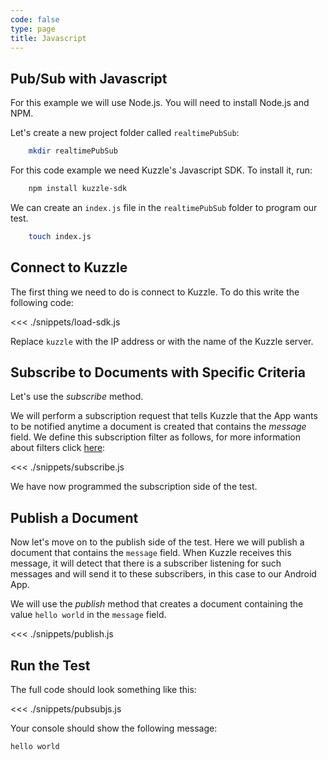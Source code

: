 ```yaml
---
code: false
type: page
title: Javascript
---
```


## Pub/Sub with Javascript

For this example we will use Node.js. You will need to install Node.js and NPM.

Let's create a new project folder called `realtimePubSub`:

```bash
    mkdir realtimePubSub
```

For this code example we need Kuzzle's Javascript SDK. To install it, run:

```bash
    npm install kuzzle-sdk
```

We can create an `index.js` file in the `realtimePubSub` folder to program our test.

```bash
    touch index.js
```

## Connect to Kuzzle

The first thing we need to do is connect to Kuzzle. To do this write the following code:

<<< ./snippets/load-sdk.js

Replace `kuzzle` with the IP address or with the name of the Kuzzle server.

## Subscribe to Documents with Specific Criteria

Let's use the _subscribe_ method.

We will perform a subscription request that tells Kuzzle that the App wants to be notified anytime a document is created that contains the _message_ field. We define this subscription filter as follows, for more information about filters click [here](/core/2/guides/cookbooks/realtime-api):

<<< ./snippets/subscribe.js

We have now programmed the subscription side of the test.

## Publish a Document

Now let's move on to the publish side of the test. Here we will publish a document that contains the `message` field. When Kuzzle receives this message, it will detect that there is a subscriber listening for such messages and will send it to these subscribers, in this case to our Android App.

We will use the _publish_ method that creates a document containing the value `hello world` in the `message` field.

<<< ./snippets/publish.js

## Run the Test

The full code should look something like this:

<<< ./snippets/pubsubjs.js

Your console should show the following message:

```bash
hello world
```
